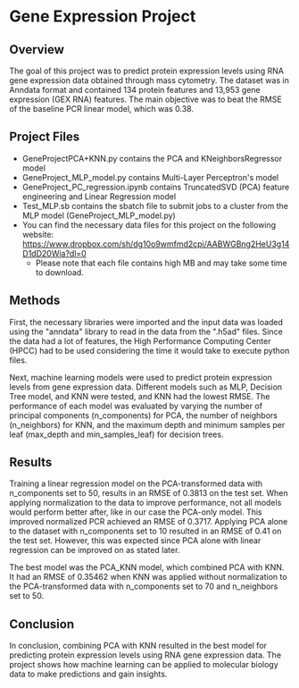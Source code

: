 # Gene Expression Project

## Overview

The goal of this project was to predict protein expression levels using RNA gene expression data obtained through mass cytometry. The dataset was in Anndata format and contained 134 protein features and 13,953 gene expression (GEX RNA) features. The main objective was to beat the RMSE of the baseline PCR linear model, which was 0.38.

## Project Files

- GeneProjectPCA+KNN.py contains the PCA and KNeighborsRegressor model
- GeneProject_MLP_model.py contains Multi-Layer Perceptron's model
- GeneProject_PC_regression.ipynb contains TruncatedSVD (PCA) feature engineering and Linear Regression model
- Test_MLP.sb contains the sbatch file to submit jobs to a cluster from the MLP model (GeneProject_MLP_model.py)
- You can find the necessary data files for this project on the following website: https://www.dropbox.com/sh/dg10o9wmfmd2cpi/AABWGBng2HeU3g14D1dD20Wia?dl=0 
    - Please note that each file contains high MB and may take some time to download.

## Methods

First, the necessary libraries were imported and the input data was loaded using the "anndata" library to read in the data from the ".h5ad" files. Since the data had a lot of features, the High Performance Computing Center (HPCC) had to be used considering the time it would take to execute python files.

Next, machine learning models were used to predict protein expression levels from gene expression data. Different models such as MLP, Decision Tree model, and KNN were tested, and KNN had the lowest RMSE. The performance of each model was evaluated by varying the number of principal components (n_components) for PCA, the number of neighbors (n_neighbors) for KNN, and the maximum depth and minimum samples per leaf (max_depth and min_samples_leaf) for decision trees.

## Results

Training a linear regression model on the PCA-transformed data with n_components set to 50, results in an RMSE of 0.3813 on the test set. When applying normalization to the data to improve performance, not all models would perform better after, like in our case the PCA-only model. This improved normalized PCR achieved an RMSE of 0.3717. Applying PCA alone to the dataset with n_components set to 10 resulted in an RMSE of 0.41 on the test set. However, this was expected since PCA alone with linear regression can be improved on as stated later.

The best model was the PCA_KNN model, which combined PCA with KNN. It had an RMSE of 0.35462 when KNN was applied without normalization to the PCA-transformed data with n_components set to 70 and n_neighbors set to 50.

## Conclusion

In conclusion, combining PCA with KNN resulted in the best model for predicting protein expression levels using RNA gene expression data. The project shows how machine learning can be applied to molecular biology data to make predictions and gain insights.
